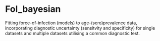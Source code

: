 # FoI_bayesian
Fitting force-of-infection (models) to age-(sero)prevalence data, incorporating diagnostic uncertainty (sensitvity and specificity) for single datasets and multiple datasets utilising a common diagnostic test. 
